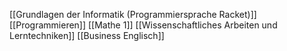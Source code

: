 [[Grundlagen der Informatik (Programmiersprache Racket)]]
[[Programmieren]]
[[Mathe 1]]
[[Wissenschaftliches Arbeiten und Lerntechniken]]
[[Business Englisch]]
